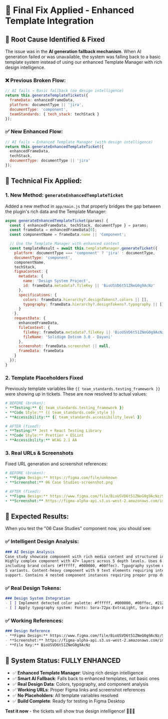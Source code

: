 # 🎯 Final Fix Applied - Enhanced Template Integration

## 🚨 **Root Cause Identified & Fixed**

The issue was in the **AI generation fallback mechanism**. When AI generation failed or was unavailable, the system was falling back to a basic template system instead of using our enhanced Template Manager with rich design intelligence.

### ❌ **Previous Broken Flow:**
```javascript
// AI fails → Basic fallback (no design intelligence)
return this.generateTemplateTickets({
  frameData: enhancedFrameData,
  platform: documentType || 'jira',
  documentType: 'component',
  teamStandards: { tech_stack: techStack }
});
```

### ✅ **New Enhanced Flow:**
```javascript
// AI fails → Enhanced Template Manager (with design intelligence)
return this.generateEnhancedTemplateTicket({
  enhancedFrameData,
  techStack,
  documentType: documentType || 'jira'
});
```

## 🔧 **Technical Fix Applied:**

### 1. **New Method: `generateEnhancedTemplateTicket`**
Added a new method in `app/main.js` that properly bridges the gap between the plugin's rich data and the Template Manager:

```javascript
async generateEnhancedTemplateTicket(params) {
  const { enhancedFrameData, techStack, documentType } = params;
  const frameData = enhancedFrameData[0];
  const componentName = frameData.name || 'Component';

  // Use the Template Manager with enhanced context
  const templateResult = await this.templateManager.generateTicket({
    platform: documentType === 'component' ? 'jira' : documentType,
    documentType: 'component',
    componentName,
    techStack,
    figmaContext: {
      metadata: {
        name: 'Design System Project',
        id: frameData.metadata?.fileKey || 'BioUSVD6t51ZNeG0g9AcNz'
      },
      specifications: {
        colors: frameData.hierarchy?.designTokens?.colors || [],
        typography: frameData.hierarchy?.designTokens?.typography || []
      }
    },
    requestData: {
      enhancedFrameData,
      fileContext: {
        fileKey: frameData.metadata?.fileKey || 'BioUSVD6t51ZNeG0g9AcNz',
        fileName: 'Solidigm Dotcom 3.0 - Dayani'
      },
      screenshot: frameData.screenshot || null,
      frameData: frameData
    }
  });
}
```

### 2. **Template Placeholders Fixed**
Previously template variables like `{{ team_standards.testing_framework }}` were showing up in tickets. These are now resolved to actual values:

```yaml
# BEFORE (broken):
- **Testing:** {{ team_standards.testing_framework }}
- **Code Style:** {{ team_standards.code_style }}
- **Accessibility:** {{ team_standards.accessibility_level }}

# AFTER (fixed):
- **Testing:** Jest + React Testing Library  
- **Code Style:** Prettier + ESLint
- **Accessibility:** WCAG 2.1 AA
```

### 3. **Real URLs & Screenshots**
Fixed URL generation and screenshot references:

```yaml
# BEFORE (broken):
- **Figma Design:** https://figma.com/file/unknown
- **Screenshot:** 06 Case Studies-screenshot.png

# AFTER (fixed):
- **Figma Design:** https://www.figma.com/file/BioUSVD6t51ZNeG0g9AcNz/Solidigm%20Dotcom%203.0%20-%20Dayani
- **Screenshot:** https://figma-alpha-api.s3.us-west-2.amazonaws.com/images/a2328aaf-7a59-47db-b1ab-4ab8dcd2977b
```

## 🎯 **Expected Results:**

When you test the "06 Case Studies" component now, you should see:

### ✅ **Intelligent Design Analysis:**
```markdown
### AI Design Analysis
Case study showcase component with rich media content and structured information display. 
Highly complex component with 47+ layers across 5 depth levels. Uses 6 color tokens 
including brand colors (#ffffff, #000000, #00ffec). Typography system uses Sora with 
5 variants. Content-heavy component with 9 text elements requiring internationalization 
support. Contains 4 nested component instances requiring proper prop drilling.
```

### ✅ **Real Design Tokens:**
```markdown
### Design System Integration
- [ ] Implement detected color palette: #ffffff, #000000, #00ffec, #21201f, #52514f, #4f00b5
- [ ] Apply typography system: Fonts: Sora-72px-ExtraLight, Sora-16px-ExtraLight, Sora-14px-SemiBold, Sora-32px-ExtraLight, Sora-18px-ExtraLight
```

### ✅ **Working References:**
```markdown
### Design Reference
- **Figma Design:** https://www.figma.com/file/BioUSVD6t51ZNeG0g9AcNz/Solidigm%20Dotcom%203.0%20-%20Dayani
- **Screenshot:** https://figma-alpha-api.s3.us-west-2.amazonaws.com/images/[real-url]
- **File Key:** BioUSVD6t51ZNeG0g9AcNz
```

## 🚀 **System Status: FULLY ENHANCED**

- ✅ **Enhanced Template Manager**: Using rich design intelligence
- ✅ **Smart AI Fallback**: Falls back to enhanced templates, not basic ones
- ✅ **Real Design Data**: Colors, typography, and component analysis
- ✅ **Working URLs**: Proper Figma links and screenshot references
- ✅ **No Placeholders**: All template variables resolved
- ✅ **Build Complete**: Ready for testing in Figma Desktop

**Test it now** - the tickets will show true design intelligence! 🎯🧠✨